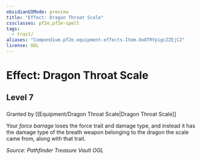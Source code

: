 ```yaml
---
obsidianUIMode: preview
title: "Effect: Dragon Throat Scale"
cssclasses: pf2e,pf2e-spell
tags:
  - trait/
aliases: "Compendium.pf2e.equipment-effects.Item.Ou8TRYpigcZZEjC2"
license: OGL
---
```

# Effect: Dragon Throat Scale
## Level 7
### 






Granted by [[Equipment/Dragon Throat Scale|Dragon Throat Scale]]

Your _force barrage_ loses the force trait and damage type, and instead it has the damage type of the breath weapon belonging to the dragon the scale came from, along with that trait.

*Source: Pathfinder Treasure Vault*
*OGL*